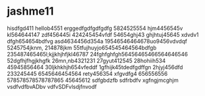 # jashme11
hisdfgd411
hellob4551
erggedfgdfgdfgdfg
5824525554
hjm4456545v
kl564644147
zdf456445i
424245454vfdf
54654ghj43
ghjhtuj45645 xdvdv1
dfgh654654bdfvg
asd4634456d354a
19546546464678uo9456vdvdqf
5245754jknm,
214878jkm
55tfujhuyjo654545464564bdfgb
235487465465l;kjjkhjhfjkl46787
24fghfghfgh56456465466564646546
52dgfhjfhgjkhgfk
26mn,nb4321231
27gyut412545
28hohiih534
45945856464
30ljkhkhjh654vfeddf
1gfhijk45tdedfgdffgn
2hjyj456dfd
233245445
6545646454564
rety456354
xfgvdfg4
656556556
578578578578787865
45645612
sdfgbdzfb
sdfrbdfv
xgfngjmcghjm
vsdfvdfbvADbv
vdfvSDFvlsdjfnvodf
